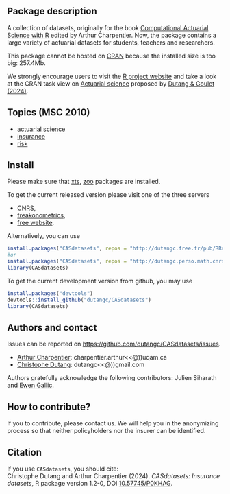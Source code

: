## Package description

A collection of datasets, originally for the book [Computational Actuarial Science with R](https://www.routledge.com/Computational-Actuarial-Science-with-R/Charpentier/p/book/9781138033788) edited by Arthur Charpentier. 
Now, the package contains a large variety of actuarial datasets for students, teachers and researchers.

This package cannot be hosted on [CRAN](https://cran.r-project.org/) because the installed size is too big: 257.4Mb.

We strongly encourage users to visit the [R project website](https://www.r-project.org/)
and take a look at the CRAN task view 
on [Actuarial science](https://CRAN.R-project.org/view=ActuarialScience) proposed by [Dutang & Goulet (2024)](https://CRAN.R-project.org/view=ActuarialScience).

## Topics (MSC 2010)

- [actuarial science](https://mathscinet.ams.org/mathscinet/msc/msc2010.html?t=62P05)
- [insurance](https://mathscinet.ams.org/mathscinet/msc/msc2010.html?t=97M30)
- [risk](https://mathscinet.ams.org/mathscinet/msc/msc2010.html?t=91B30)

## Install

Please make sure that [xts](https://CRAN.R-project.org/package=xts), [zoo](https://CRAN.R-project.org/package=zoo) packages are installed.

To get the current released version please visit one of the three servers

- [CNRS](http://dutangc.perso.math.cnrs.fr/RRepository/),
- [freakonometrics](https://freakonometrics.github.io/CASdatasets/),
- [free website](http://dutangc.free.fr/pub/RRepos/).

Alternatively, you can use

``` r
install.packages("CASdatasets", repos = "http://dutangc.free.fr/pub/RRepos/", type="source")
#or 
install.packages("CASdatasets", repos = "http://dutangc.perso.math.cnrs.fr/RRepository/", type="source")
library(CASdatasets)
```

To get the current development version from github, you may use

``` r
install.packages("devtools")
devtools::install_github("dutangc/CASdatasets")
library(CASdatasets)
```

## Authors and contact

Issues can be reported on <https://github.com/dutangc/CASdatasets/issues>.

- [Arthur Charpentier](https://freakonometrics.github.io/): charpentier.arthur\<\<\@))uqam.ca
- [Christophe Dutang](http://dutangc.free.fr/): dutangc\<\<\@))gmail.com

Authors gratefully acknowledge the following contributors: Julien Siharath and [Ewen Gallic](https://egallic.fr/).


## How to contribute?

If you to contribute, please contact us. We will help you in the anonymizing process
so that neither policyholders nor the insurer can be identified.

## Citation

If you use `CASdatasets`, you should cite: <br/> Christophe Dutang and Arthur Charpentier (2024). *CASdatasets: Insurance datasets*, R package version 1.2-0, DOI [10.57745/P0KHAG](https://doi.org/10.57745/P0KHAG).
